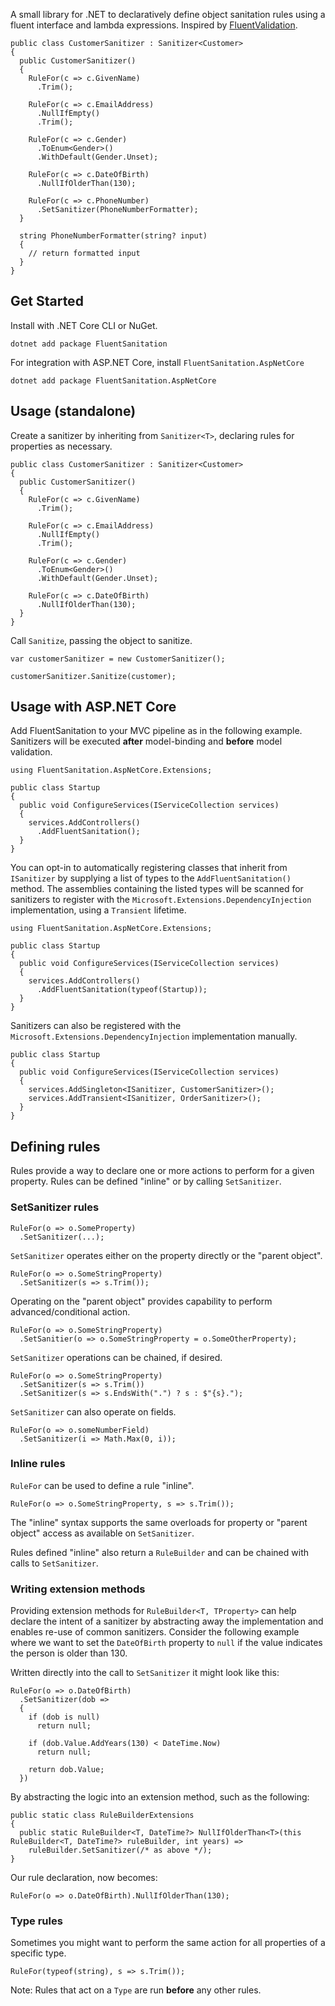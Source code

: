 A small library for .NET to declaratively define object sanitation rules using a fluent interface and lambda expressions. Inspired by [FluentValidation](https://fluentvalidation.net/).

```
public class CustomerSanitizer : Sanitizer<Customer>
{
  public CustomerSanitizer()
  {
    RuleFor(c => c.GivenName)
      .Trim();

    RuleFor(c => c.EmailAddress)
      .NullIfEmpty()
      .Trim();

    RuleFor(c => c.Gender)
      .ToEnum<Gender>()
      .WithDefault(Gender.Unset);

    RuleFor(c => c.DateOfBirth)
      .NullIfOlderThan(130);

    RuleFor(c => c.PhoneNumber)
      .SetSanitizer(PhoneNumberFormatter);
  }

  string PhoneNumberFormatter(string? input)
  {
    // return formatted input
  }
}
```

## Get Started

Install with .NET Core CLI or NuGet.
```
dotnet add package FluentSanitation
```

For integration with ASP.NET Core, install `FluentSanitation.AspNetCore`
```
dotnet add package FluentSanitation.AspNetCore
```

## Usage (standalone)

Create a sanitizer by inheriting from `Sanitizer<T>`, declaring rules for properties as necessary.
```
public class CustomerSanitizer : Sanitizer<Customer>
{
  public CustomerSanitizer()
  {
    RuleFor(c => c.GivenName)
      .Trim();

    RuleFor(c => c.EmailAddress)
      .NullIfEmpty()
      .Trim();

    RuleFor(c => c.Gender)
      .ToEnum<Gender>()
      .WithDefault(Gender.Unset);

    RuleFor(c => c.DateOfBirth)
      .NullIfOlderThan(130);
  }
}
```

Call `Sanitize`, passing the object to sanitize.
```
var customerSanitizer = new CustomerSanitizer();

customerSanitizer.Sanitize(customer);
```

## Usage with ASP.NET Core

Add FluentSanitation to your MVC pipeline as in the following example. Sanitizers will be executed **after** model-binding and **before** model validation.
```
using FluentSanitation.AspNetCore.Extensions;

public class Startup
{
  public void ConfigureServices(IServiceCollection services)
  {
    services.AddControllers()
      .AddFluentSanitation();
  }
}
```

You can opt-in to automatically registering classes that inherit from `ISanitizer` by supplying a list of types to the `AddFluentSanitation()` method. The assemblies containing the listed types will be scanned for sanitizers to register with the `Microsoft.Extensions.DependencyInjection` implementation, using a `Transient` lifetime.
```
using FluentSanitation.AspNetCore.Extensions;

public class Startup
{
  public void ConfigureServices(IServiceCollection services)
  {
    services.AddControllers()
      .AddFluentSanitation(typeof(Startup));
  }
}
```

Sanitizers can also be registered with the `Microsoft.Extensions.DependencyInjection` implementation manually.
```
public class Startup
{
  public void ConfigureServices(IServiceCollection services)
  {
    services.AddSingleton<ISanitizer, CustomerSanitizer>();
    services.AddTransient<ISanitizer, OrderSanitizer>();
  }
}
```

## Defining rules

Rules provide a way to declare one or more actions to perform for a given property. Rules can be defined "inline" or by calling `SetSanitizer`.

### SetSanitizer rules
```
RuleFor(o => o.SomeProperty)
  .SetSanitizer(...);
```

`SetSanitizer` operates either on the property directly or the "parent object".
```
RuleFor(o => o.SomeStringProperty)
  .SetSanitizer(s => s.Trim());
```

Operating on the "parent object" provides capability to perform advanced/conditional action.
```
RuleFor(o => o.SomeStringProperty)
  .SetSanitier(o => o.SomeStringProperty = o.SomeOtherProperty);
```

`SetSanitizer` operations can be chained, if desired.
```
RuleFor(o => o.SomeStringProperty)
  .SetSanitizer(s => s.Trim())
  .SetSanitizer(s => s.EndsWith(".") ? s : $"{s}.");
```

`SetSanitizer` can also operate on fields.
```
RuleFor(o => o.someNumberField)
  .SetSanitizer(i => Math.Max(0, i));
```

### Inline rules
`RuleFor` can be used to define a rule "inline".
```
RuleFor(o => o.SomeStringProperty, s => s.Trim());
```

The "inline" syntax supports the same overloads for property or "parent object" access as available on `SetSanitizer`.

Rules defined "inline" also return a `RuleBuilder` and can be chained with calls to `SetSanitizer`.

### Writing extension methods

Providing extension methods for `RuleBuilder<T, TProperty>` can help declare the intent of a sanitizer by abstracting away the implementation and enables re-use of common sanitizers. Consider the following example where we want to set the `DateOfBirth` property to `null` if the value indicates the person is older than 130.

Written directly into the call to `SetSanitizer` it might look like this:
```
RuleFor(o => o.DateOfBirth)
  .SetSanitizer(dob =>
  {
    if (dob is null)
      return null;

    if (dob.Value.AddYears(130) < DateTime.Now)
      return null;

    return dob.Value;
  })
```

By abstracting the logic into an extension method, such as the following:
```
public static class RuleBuilderExtensions
{
  public static RuleBuilder<T, DateTime?> NullIfOlderThan<T>(this RuleBuilder<T, DateTime?> ruleBuilder, int years) =>
    ruleBuilder.SetSanitizer(/* as above */);
}
```

Our rule declaration, now becomes:
```
RuleFor(o => o.DateOfBirth).NullIfOlderThan(130);
```

### Type rules

Sometimes you might want to perform the same action for all properties of a specific type.
```
RuleFor(typeof(string), s => s.Trim());
```

Note: Rules that act on a `Type` are run **before** any other rules.
